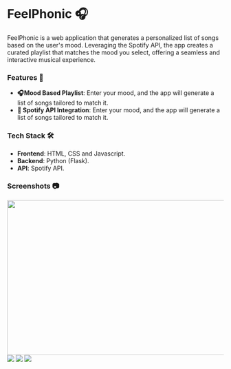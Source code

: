 <h1>FeelPhonic 🎧</h1>

FeelPhonic is a web application that generates a personalized list of songs based on the user's mood. Leveraging the Spotify API, the app creates a curated playlist that matches the mood you select, offering a seamless and interactive musical experience.

<h3>Features 🚀</h3>
<ul>
  <li><strong>🎧Mood Based Playlist</strong>: Enter your mood, and the app will generate a list of songs tailored to match it.</li>
  <li><strong>📡 Spotify API Integration</strong>: Enter your mood, and the app will generate a list of songs tailored to match it.</li>
</ul>

<h3>Tech Stack 🛠️</h3>
<ul>
  <li><strong>Frontend</strong>: HTML, CSS and Javascript.</li>
  <li><strong>Backend</strong>: Python (Flask).</li>
  <li><strong>API</strong>: Spotify API.</li>  
</ul>
<h3>Screenshots 📷</h3>
<img width=640 height=360 src="https://github.com/user-attachments/assets/b7ffbf78-bad5-4ef2-b30d-ea850ba10b4b"></img>
<img src="https://github.com/user-attachments/assets/2a46d78e-24d3-41ea-8c1e-34986c23b0e5"></img>
<img src="https://github.com/user-attachments/assets/71828f43-37cf-476f-9c39-7d6b26f17ed4"></img>
<img src="https://github.com/user-attachments/assets/80f5ffd0-14f4-4514-a6ca-dbc2ef7a7dbd"></img>


<!--![Screenshot (47)](https://github.com/user-attachments/assets/b7ffbf78-bad5-4ef2-b30d-ea850ba10b4b)
![Screenshot (53)](https://github.com/user-attachments/assets/2a46d78e-24d3-41ea-8c1e-34986c23b0e5)
![Screenshot (49)](https://github.com/user-attachments/assets/71828f43-37cf-476f-9c39-7d6b26f17ed4)
![Screenshot (50)](https://github.com/user-attachments/assets/80f5ffd0-14f4-4514-a6ca-dbc2ef7a7dbd)-->

